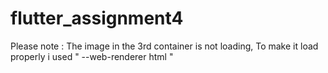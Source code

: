 # flutter_assignment4

Please note : The image in the 3rd container is not loading, To make it load properly i used " --web-renderer html "
